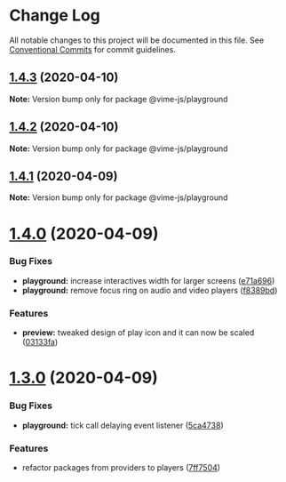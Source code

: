 # Change Log

All notable changes to this project will be documented in this file.
See [Conventional Commits](https://conventionalcommits.org) for commit guidelines.

## [1.4.3](https://github.com/vime-js/vime/compare/v1.4.2...v1.4.3) (2020-04-10)

**Note:** Version bump only for package @vime-js/playground





## [1.4.2](https://github.com/vime-js/vime/compare/v1.4.1...v1.4.2) (2020-04-10)

**Note:** Version bump only for package @vime-js/playground





## [1.4.1](https://github.com/vime-js/vime/compare/v1.4.0...v1.4.1) (2020-04-09)

**Note:** Version bump only for package @vime-js/playground





# [1.4.0](https://github.com/vime-js/vime/compare/v1.3.0...v1.4.0) (2020-04-09)


### Bug Fixes

* **playground:** increase interactives width for larger screens ([e71a696](https://github.com/vime-js/vime/commit/e71a696ffe983bbebc7e50d33973aaa592cad1de))
* **playground:** remove focus ring on audio and video players ([f8389bd](https://github.com/vime-js/vime/commit/f8389bd62ef74d07d4e7320d1040a86bf7ed3617))


### Features

* **preview:** tweaked design of play icon and it can now be scaled ([03133fa](https://github.com/vime-js/vime/commit/03133fa37dfb63d10000c90f0a331a1a240a1166))





# [1.3.0](https://github.com/vime-js/vime/compare/v1.2.0...v1.3.0) (2020-04-09)


### Bug Fixes

* **playground:** tick call delaying event listener ([5ca4738](https://github.com/vime-js/vime/commit/5ca47389a10da405ceb7afb4976792747e141946))


### Features

* refactor packages from providers to players ([7ff7504](https://github.com/vime-js/vime/commit/7ff75045788b267688f4cb7f970ce9bb3426036a))
